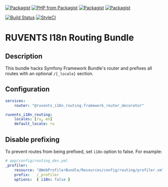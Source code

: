 [![Packagist](https://img.shields.io/packagist/l/ruvents/i18n-routing-bundle.svg)](LICENSE)
[![PHP from Packagist](https://img.shields.io/packagist/php-v/ruvents/i18n-routing-bundle.svg)](https://packagist.org/packages/ruvents/i18n-routing-bundle)
[![Packagist](https://img.shields.io/packagist/v/ruvents/i18n-routing-bundle.svg)](https://packagist.org/packages/ruvents/i18n-routing-bundle)
[![Packagist](https://img.shields.io/packagist/dt/ruvents/i18n-routing-bundle.svg)](https://packagist.org/packages/ruvents/i18n-routing-bundle)

[![Build Status](https://travis-ci.org/ruvents/i18n-routing-bundle.svg?branch=master)](https://travis-ci.org/ruvents/i18n-routing-bundle)
[![StyleCI](https://styleci.io/repos/80287657/shield?branch=master)](https://styleci.io/repos/80287657)

# RUVENTS I18n Routing Bundle

## Description

This bundle hacks Symfony Framework Bundle's router and prefixes all routes with an optional `/{_locale}` section.

## Configuration

```yaml
services:
    router: "@ruvents_i18n_routing.framework_router_decorator"

ruvents_i18n_routing:
    locales: [ru, en]
    default_locale: ru
```

## Disable prefixing

To prevent routes from being prefixed, set `i18n` option to false. For example:

```yaml
# app/config/routing_dev.yml
_profiler:
    resource: "@WebProfilerBundle/Resources/config/routing/profiler.xml"
    prefix:   /_profiler
    options:  { i18n: false }
```
